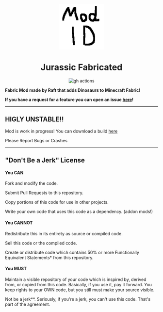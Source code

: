<p align="center"><img src="./src/main/resources/icon.png" width="150px" height="150px" alt="aventium softworks"></p>

<h1 align="center">Jurassic Fabricated</h1>


<p align="center"><img src="https://github.com/Raft08/Jurrasic-Fabricated/actions/workflows/build.yml/badge.svg" alt="gh actions">


**Fabric Mod made by Raft that adds Dinosaurs to Minecraft Fabric!**

**If you have a request for a feature you can open an issue [here](https://github.com/Raft08/Jurassic-Fabricated/issues/new)!**


****

## HIGLY UNSTABLE!!

Mod is work in progress! You can download a build [here](https://github.com/Raft08/Jurrasic-Fabricated/actions/workflows/build.yml)

Please Report Bugs or Crashes

****

## "Don't Be a Jerk" License


#### You CAN
Fork and modify the code.

Submit Pull Requests to this repository.

Copy portions of this code for use in other projects.

Write your own code that uses this code as a dependency. (addon mods!)
#### You CANNOT
Redistribute this in its entirety as source or compiled code.

Sell this code or the compiled code.

Create or distribute code which contains 50% or more Functionally Equivalent Statements* from this repository.
#### You MUST
Maintain a visible repository of your code which is inspired by, derived from, or copied from this code. Basically, if you use it, pay it forward. You keep rights to your OWN code, but you still must make your source visible.

Not be a jerk**. Seriously, if you're a jerk, you can't use this code. That's part of the agreement. 
